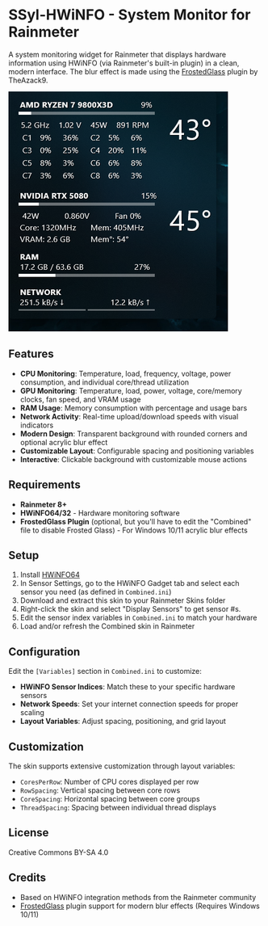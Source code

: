# SSyl-HWiNFO - System Monitor for Rainmeter

A system monitoring widget for Rainmeter that displays hardware information using HWiNFO (via Rainmeter's built-in plugin) in a clean, modern interface. The blur effect is made using the [FrostedGlass](https://github.com/TheAzack9/FrostedGlass) plugin by TheAzack9.

![SSyl-HWiNFO Preview](SSylHWiNFO-Preview.png)

## Features

- **CPU Monitoring**: Temperature, load, frequency, voltage, power consumption, and individual core/thread utilization
- **GPU Monitoring**: Temperature, load, power, voltage, core/memory clocks, fan speed, and VRAM usage  
- **RAM Usage**: Memory consumption with percentage and usage bars
- **Network Activity**: Real-time upload/download speeds with visual indicators
- **Modern Design**: Transparent background with rounded corners and optional acrylic blur effect
- **Customizable Layout**: Configurable spacing and positioning variables
- **Interactive**: Clickable background with customizable mouse actions

## Requirements

- **Rainmeter 8+**
- **HWiNFO64/32** - Hardware monitoring software
- **FrostedGlass Plugin** (optional, but you'll have to edit the "Combined" file to disable Frosted Glass) - For Windows 10/11 acrylic blur effects

## Setup

1. Install [HWiNFO64](https://www.hwinfo.com/)
2. In Sensor Settings, go to the HWiNFO Gadget tab and select each sensor you need (as defined in `Combined.ini`)
3. Download and extract this skin to your Rainmeter Skins folder
4. Right-click the skin and select "Display Sensors" to get sensor #s.
5. Edit the sensor index variables in `Combined.ini` to match your hardware
6. Load and/or refresh the Combined skin in Rainmeter

## Configuration

Edit the `[Variables]` section in `Combined.ini` to customize:

- **HWiNFO Sensor Indices**: Match these to your specific hardware sensors
- **Network Speeds**: Set your internet connection speeds for proper scaling
- **Layout Variables**: Adjust spacing, positioning, and grid layout

## Customization

The skin supports extensive customization through layout variables:
- `CoresPerRow`: Number of CPU cores displayed per row
- `RowSpacing`: Vertical spacing between core rows  
- `CoreSpacing`: Horizontal spacing between core groups
- `ThreadSpacing`: Spacing between individual thread displays

## License

Creative Commons BY-SA 4.0

## Credits

- Based on HWiNFO integration methods from the Rainmeter community
- [FrostedGlass](https://github.com/TheAzack9/FrostedGlass) plugin support for modern blur effects (Requires Windows 10/11)